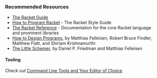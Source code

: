 ### Recommended Resources

* [The Racket Guide](http://docs.racket-lang.org/guide/index.html)
* [How to Program Racket](http://docs.racket-lang.org/style/index.html) - The Racket Style Guide
* [The Racket Reference](http://docs.racket-lang.org/reference/index.html) - Documentation for the core Racket language and prominent libraries
* [How to Design Programs](http://htdp.org/), by Matthias Felleisen, Robert Bruce Findler, Matthew Flatt, and Shiriam Krishnamurthi
* [The Little Schemer](http://mitpress.mit.edu/books/little-schemer), by Daniel P. Friedman and Matthias Felleisen

#### Tooling

Check out [Command Line Tools and Your Editor of Choice](http://docs.racket-lang.org/guide/other-editors.html).
